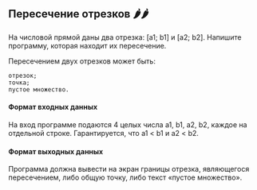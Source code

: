 ## Пересечение отрезков 🌶️🌶️

На числовой прямой даны два отрезка: [a1; b1] и [a2; b2]. Напишите программу, которая находит их пересечение.

Пересечением двух отрезков может быть:

    отрезок;
    точка;
    пустое множество.

#### Формат входных данных
На вход программе подаются 4 целых числа a1, b1, a2, b2, каждое на отдельной строке. Гарантируется, что a1 < b1 и a2 < b2.

#### Формат выходных данных
Программа должна вывести на экран границы отрезка, являющегося пересечением, либо общую точку, либо текст «пустое множество».